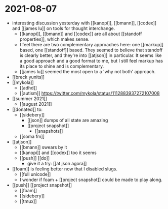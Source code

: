 # 2021-08-07

- interesting discussion yesterday with [[kanopi]], [[bmann]], [[codex]] and [[james lu]] on tools for thought interchange.
  - [[kanopi]], [[bmann]] and [[codex]] are all about [[standoff properties]], which makes sense.
  - I feel there are two complementary approaches here: one [[markup]] based, one [[standoff]] based. They seemed to believe that standoff is clearly better, and they're into [[atjson]] in particular. It seems like a good approach and a good format to me, but I still feel markup has its place to shine and is complementary.
  - [[james lu]] seemed the most open to a 'why not both' approach.
- [[breck yunits]]
- [[mykola]]
  - [[adhd]]
  - [[autism]] https://twitter.com/mykola/status/1112883937272107008
- [[summer 2021]]
  - [[august 2021]]
- [[donated]] to:
  - [[sidebery]]
    - [[json]] dumps of all state are amazing
    - [[project snapshot]]
      - [[snapshots]]
  - [[soma fm]]
- [[atjson]]
  - [[bmann]] swears by it
  - [[kanopi]] and [[codex]] too it seems
  - [[push]] [[do]]
    - give it a try: [[at json agora]]
- [[foam]] is feeling better now that I disabled slugs.
  - [[full unicode]]
  - I wonder if foam + [[project snapshot]] could be made to play along.
- [[push]] [[project snapshot]]
  - [[foam]]
  - [[sidebery]]
  - [[tmux]]

